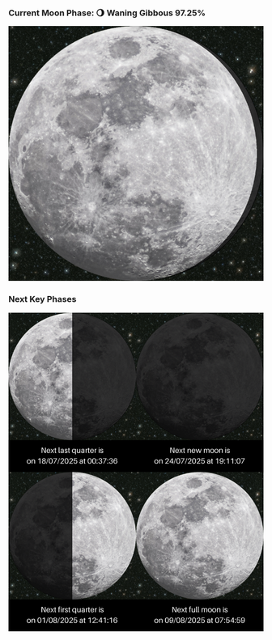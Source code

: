 ### Current Moon Phase: 🌖 Waning Gibbous 97.25%
![Moon Phase](moonphase.png)
### Next Key Phases
![Gallery](gallery.png)